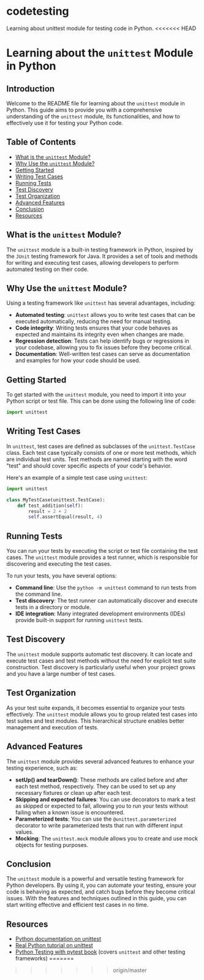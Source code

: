 # codetesting
Learning about unittest module for testing code in Python.
<<<<<<< HEAD
# Learning about the `unittest` Module in Python

## Introduction
Welcome to the README file for learning about the `unittest` module in Python. This guide aims to provide you with a comprehensive understanding of the `unittest` module, its functionalities, and how to effectively use it for testing your Python code.

## Table of Contents
- [What is the `unittest` Module?](#what-is-the-unittest-module)
- [Why Use the `unittest` Module?](#why-use-the-unittest-module)
- [Getting Started](#getting-started)
- [Writing Test Cases](#writing-test-cases)
- [Running Tests](#running-tests)
- [Test Discovery](#test-discovery)
- [Test Organization](#test-organization)
- [Advanced Features](#advanced-features)
- [Conclusion](#conclusion)
- [Resources](#resources)

## What is the `unittest` Module?
The `unittest` module is a built-in testing framework in Python, inspired by the `JUnit` testing framework for Java. It provides a set of tools and methods for writing and executing test cases, allowing developers to perform automated testing on their code.

## Why Use the `unittest` Module?
Using a testing framework like `unittest` has several advantages, including:
- **Automated testing**: `unittest` allows you to write test cases that can be executed automatically, reducing the need for manual testing.
- **Code integrity**: Writing tests ensures that your code behaves as expected and maintains its integrity even when changes are made.
- **Regression detection**: Tests can help identify bugs or regressions in your codebase, allowing you to fix issues before they become critical.
- **Documentation**: Well-written test cases can serve as documentation and examples for how your code should be used.

## Getting Started
To get started with the `unittest` module, you need to import it into your Python script or test file. This can be done using the following line of code:

```python
import unittest
```

## Writing Test Cases
In `unittest`, test cases are defined as subclasses of the `unittest.TestCase` class. Each test case typically consists of one or more test methods, which are individual test units. Test methods are named starting with the word "test" and should cover specific aspects of your code's behavior.

Here's an example of a simple test case using `unittest`:

```python
import unittest

class MyTestCase(unittest.TestCase):
    def test_addition(self):
        result = 2 + 2
        self.assertEqual(result, 4)
```

## Running Tests
You can run your tests by executing the script or test file containing the test cases. The `unittest` module provides a test runner, which is responsible for discovering and executing the test cases.

To run your tests, you have several options:
- **Command line**: Use the `python -m unittest` command to run tests from the command line.
- **Test discovery**: The test runner can automatically discover and execute tests in a directory or module.
- **IDE integration**: Many integrated development environments (IDEs) provide built-in support for running `unittest` tests.

## Test Discovery
The `unittest` module supports automatic test discovery. It can locate and execute test cases and test methods without the need for explicit test suite construction. Test discovery is particularly useful when your project grows and you have a large number of test cases.

## Test Organization
As your test suite expands, it becomes essential to organize your tests effectively. The `unittest` module allows you to group related test cases into test suites and test modules. This hierarchical structure enables better management and execution of tests.

## Advanced Features
The `unittest` module provides several advanced features to enhance your testing experience, such as:
- **setUp() and tearDown()**: These methods are called before and after each test method, respectively. They can be used to set up any necessary fixtures or clean up after each test.
- **Skipping and expected failures**: You can use decorators to mark a test as skipped or expected to fail, allowing you to run your tests without failing when a known issue is encountered.
- **Parameterized tests**: You can use the `@unittest.parameterized` decorator to write parameterized tests that run with different input values.
- **Mocking**: The `unittest.mock` module allows you to create and use mock objects for testing purposes.

## Conclusion
The `unittest` module is a powerful and versatile testing framework for Python developers. By using it, you can automate your testing, ensure your code is behaving as expected, and catch bugs before they become critical issues. With the features and techniques outlined in this guide, you can start writing effective and efficient test cases in no time.

## Resources
- [Python documentation on unittest](https://docs.python.org/3/library/unittest.html)
- [Real Python tutorial on unittest](https://realpython.com/python-testing/)
- [Python Testing with pytest book](https://pragprog.com/titles/bopytest/python-testing-with-pytest/) (covers `unittest` and other testing frameworks)
=======
>>>>>>> origin/master
